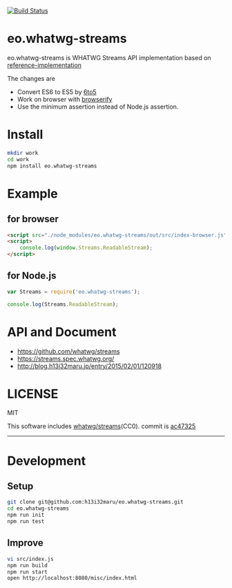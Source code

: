 [![Build Status](https://travis-ci.org/h13i32maru/eo.whatwg-streams.svg?branch=master)](https://travis-ci.org/h13i32maru/eo.whatwg-streams)

# eo.whatwg-streams
eo.whatwg-streams is WHATWG Streams API implementation based on [reference-implementation](https://github.com/whatwg/streams/tree/master/reference-implementation)

The changes are

- Convert ES6 to ES5 by [6to5](http://6to5.org/)
- Work on browser with [browserify](http://browserify.org/)
- Use the minimum assertion instead of Node.js assertion.

# Install

```sh
mkdir work
cd work
npm install eo.whatwg-streams
```

# Example
## for browser

```html
<script src="./node_modules/eo.whatwg-streams/out/src/index-browser.js"></script>
<script>
    console.log(window.Streams.ReadableStream);
</script>
```

## for Node.js

```js
var Streams = require('eo.whatwg-streams');

console.log(Streams.ReadableStream);
```

# API and Document

- https://github.com/whatwg/streams
- https://streams.spec.whatwg.org/
- http://blog.h13i32maru.jp/entry/2015/02/01/120918

# LICENSE
MIT

This software includes [whatwg/streams](https://github.com/whatwg/streams)(CC0). commit is [ac47325](https://github.com/whatwg/streams/commit/ac47325f40656f209dc140b256793cf4232b8f17)

----

# Development
## Setup

```sh
git clone git@github.com:h13i32maru/eo.whatwg-streams.git
cd eo.whatwg-streams
npm run init
npm run test
```

## Improve

```sh
vi src/index.js
npm run build
npm run start
open http://localhost:8080/misc/index.html
```


